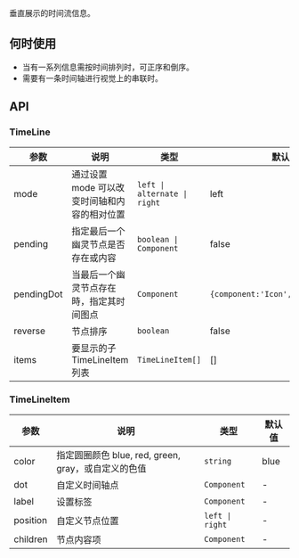 垂直展示的时间流信息。

## 何时使用

- 当有一系列信息需按时间排列时，可正序和倒序。
- 需要有一条时间轴进行视觉上的串联时。

## API

### TimeLine

| 参数 | 说明 | 类型 | 默认值 |
| --- | --- | --- | --- |
| mode | 通过设置 mode 可以改变时间轴和内容的相对位置 | `left \| alternate \| right ` | left |
| pending | 指定最后一个幽灵节点是否存在或内容 | `boolean \| Component ` | false |
| pendingDot | 当最后一个幽灵节点存在時，指定其时间图点 | `Component ` | `{component:'Icon',type:'loading'}` |
| reverse | 节点排序 | `boolean` | false |
| items | 要显示的子 TimeLineItem 列表 | `TimeLineItem[] ` | [] |

### TimeLineItem

| 参数     | 说明                                                | 类型            | 默认值 |
| -------- | --------------------------------------------------- | --------------- | ------ |
| color    | 指定圆圈颜色 blue, red, green, gray，或自定义的色值 | `string `       | blue   |
| dot      | 自定义时间轴点                                      | `Component `    | -      |
| label    | 设置标签                                            | `Component `    | -      |
| position | 自定义节点位置                                      | `left \| right` | -      |
| children | 节点内容项                                          | `Component`     | -      |
